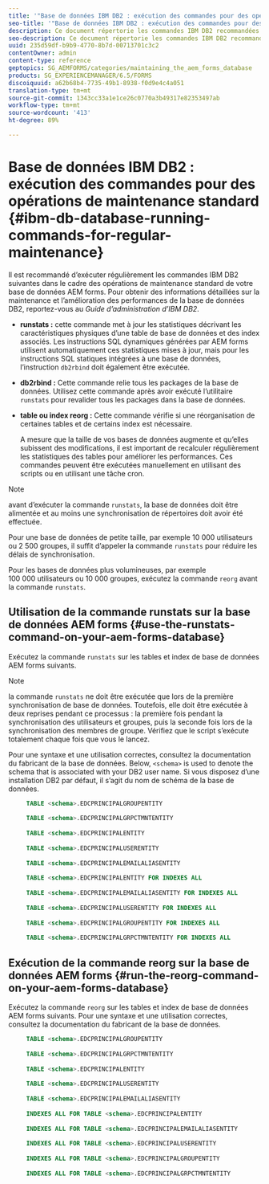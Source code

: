 ```yaml
---
title: '"Base de données IBM DB2 : exécution des commandes pour des opérations de maintenance standard"'
seo-title: '"Base de données IBM DB2 : exécution des commandes pour des opérations de maintenance standard"'
description: Ce document répertorie les commandes IBM DB2 recommandées dans le cadre des opérations de maintenance standard de votre base de données AEM Forms.
seo-description: Ce document répertorie les commandes IBM DB2 recommandées dans le cadre des opérations de maintenance standard de votre base de données AEM Forms.
uuid: 235d59df-b9b9-4770-8b7d-00713701c3c2
contentOwner: admin
content-type: reference
geptopics: SG_AEMFORMS/categories/maintaining_the_aem_forms_database
products: SG_EXPERIENCEMANAGER/6.5/FORMS
discoiquuid: a62b68b4-7735-49b1-8938-f0d9e4c4a051
translation-type: tm+mt
source-git-commit: 1343cc33a1e1ce26c0770a3b49317e82353497ab
workflow-type: tm+mt
source-wordcount: '413'
ht-degree: 89%

---
```



# Base de données IBM DB2 : exécution des commandes pour des opérations de maintenance standard {#ibm-db-database-running-commands-for-regular-maintenance}

Il est recommandé d’exécuter régulièrement les commandes IBM DB2 suivantes dans le cadre des opérations de maintenance standard de votre base de données AEM forms. Pour obtenir des informations détaillées sur la maintenance et l’amélioration des performances de la base de données DB2, reportez-vous au *Guide d’administration d’IBM DB2*.

* **runstats :** cette commande met à jour les statistiques décrivant les caractéristiques physiques d’une table de base de données et des index associés. Les instructions SQL dynamiques générées par AEM forms utilisent automatiquement ces statistiques mises à jour, mais pour les instructions SQL statiques intégrées à une base de données, l’instruction `db2rbind` doit également être exécutée.
* **db2rbind :** Cette commande relie tous les packages de la base de données. Utilisez cette commande après avoir exécuté l’utilitaire `runstats` pour revalider tous les packages dans la base de données.
* **table ou index reorg :** Cette commande vérifie si une réorganisation de certaines tables et de certains index est nécessaire.

   A mesure que la taille de vos bases de données augmente et qu’elles subissent des modifications, il est important de recalculer régulièrement les statistiques des tables pour améliorer les performances. Ces commandes peuvent être exécutées manuellement en utilisant des scripts ou en utilisant une tâche cron.

>[!NOTE]
>
>avant d’exécuter la commande `runstats`, la base de données doit être alimentée et au moins une synchronisation de répertoires doit avoir été effectuée.

Pour une base de données de petite taille, par exemple 10 000 utilisateurs ou 2 500 groupes, il suffit d’appeler la commande `runstats` pour réduire les délais de synchronisation.

Pour les bases de données plus volumineuses, par exemple 100 000 utilisateurs ou 10 000 groupes, exécutez la commande `reorg` avant la commande `runstats`.

## Utilisation de la commande runstats sur la base de données AEM forms {#use-the-runstats-command-on-your-aem-forms-database}

Exécutez la commande `runstats` sur les tables et index de base de données AEM forms suivants.

>[!NOTE]
>
>la commande `runstats` ne doit être exécutée que lors de la première synchronisation de base de données. Toutefois, elle doit être exécutée à deux reprises pendant ce processus : la première fois pendant la synchronisation des utilisateurs et groupes, puis la seconde fois lors de la synchronisation des membres de groupe. Vérifiez que le script s’exécute totalement chaque fois que vous le lancez.

Pour une syntaxe et une utilisation correctes, consultez la documentation du fabricant de la base de données. Below, `<schema>` is used to denote the schema that is associated with your DB2 user name. Si vous disposez d’une installation DB2 par défaut, il s’agit du nom de schéma de la base de données.

```sql
     TABLE <schema>.EDCPRINCIPALGROUPENTITY
 
     TABLE <schema>.EDCPRINCIPALGRPCTMNTENTITY
 
     TABLE <schema>.EDCPRINCIPALENTITY
 
     TABLE <schema>.EDCPRINCIPALUSERENTITY
 
     TABLE <schema>.EDCPRINCIPALEMAILALIASENTITY
 
     TABLE <schema>.EDCPRINCIPALENTITY FOR INDEXES ALL
 
     TABLE <schema>.EDCPRINCIPALEMAILALIASENTITY FOR INDEXES ALL
 
     TABLE <schema>.EDCPRINCIPALUSERENTITY FOR INDEXES ALL
 
     TABLE <schema>.EDCPRINCIPALGROUPENTITY FOR INDEXES ALL
 
     TABLE <schema>.EDCPRINCIPALGRPCTMNTENTITY FOR INDEXES ALL
```

## Exécution de la commande reorg sur la base de données AEM forms {#run-the-reorg-command-on-your-aem-forms-database}

Exécutez la commande `reorg` sur les tables et index de base de données AEM forms suivants. Pour une syntaxe et une utilisation correctes, consultez la documentation du fabricant de la base de données.

```sql
     TABLE <schema>.EDCPRINCIPALGROUPENTITY
 
     TABLE <schema>.EDCPRINCIPALGRPCTMNTENTITY
 
     TABLE <schema>.EDCPRINCIPALENTITY
 
     TABLE <schema>.EDCPRINCIPALUSERENTITY
 
     TABLE <schema>.EDCPRINCIPALEMAILALIASENTITY
 
     INDEXES ALL FOR TABLE <schema>.EDCPRINCIPALENTITY
 
     INDEXES ALL FOR TABLE <schema>.EDCPRINCIPALEMAILALIASENTITY
 
     INDEXES ALL FOR TABLE <schema>.EDCPRINCIPALUSERENTITY
 
     INDEXES ALL FOR TABLE <schema>.EDCPRINCIPALGROUPENTITY
 
     INDEXES ALL FOR TABLE <schema>.EDCPRINCIPALGRPCTMNTENTITY
```


